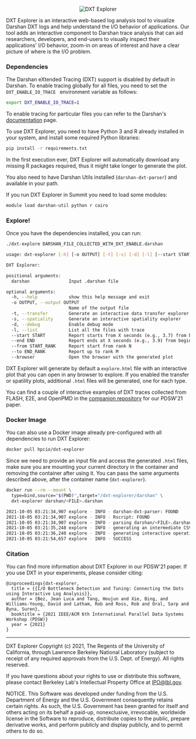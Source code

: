 <p align="center">
  <img src="https://github.com/hpc-io/dxt-explorer/raw/main/dxt-explorer.png" alt="DXT Explorer"/>
</p>

DXT Explorer is an interactive web-based log analysis tool to visualize Darshan DXT logs and help understand the I/O behavior of applications. Our tool adds an interactive component to Darshan trace analysis that can aid researchers, developers, and end-users to visually inspect their applications' I/O behavior, zoom-in on areas of interest and have a clear picture of where is the I/O problem. 

### Dependencies

The Darshan eXtended Tracing (DXT) support is disabled by default in Darshan. To enable tracing globally for all files, you need to set the `DXT_ENABLE_IO_TRACE ` environment variable as follows:

```bash
export DXT_ENABLE_IO_TRACE=1
```

To enable tracing for particular files you can refer to the Darshan's [documentation](https://www.mcs.anl.gov/research/projects/darshan/docs/darshan-runtime.html#_using_the_darshan_extended_tracing_dxt_module) page.

To use DXT Explorer, you need to have Python 3 and R already installed in your system, and install some required Python libraries:

```bash
pip install -r requirements.txt
```

In the first execution ever, DXT Explorer will automatically download any missing R packages required, thus it might take longer to generate the plot.

You also need to have Darshan Utils installed (`darshan-dxt-parser`) and available in your path.

If you run DXT Explorer in Summit you need to load some modules:

```bash
module load darshan-util python r cairo
```

### Explore!

Once you have the dependencies installed, you can run:

```bash
./dxt-explore DARSHAN_FILE_COLLECTED_WITH_DXT_ENABLE.darshan
```

```bash
usage: dxt-explorer [-h] [-o OUTPUT] [-t] [-s] [-d] [-l] [--start START] [--end END] [--from START_RANK] [--to END_RANK] [--browser] darshan

DXT Explorer:

positional arguments:
  darshan               Input .darshan file

optional arguments:
  -h, --help            show this help message and exit
  -o OUTPUT, --output OUTPUT
                        Name of the output file
  -t, --transfer        Generate an interactive data transfer explorer
  -s, --spatiality      Generate an interactive spatiality explorer
  -d, --debug           Enable debug mode
  -l, --list            List all the files with trace
  --start START         Report starts from X seconds (e.g., 3.7) from beginning of the job
  --end END             Report ends at X seconds (e.g., 3.9) from beginning of the job
  --from START_RANK     Report start from rank N
  --to END_RANK         Report up to rank M
  --browser             Open the browser with the generated plot
```

DXT Explorer will generate by default a `explore.html` file with an interactive plot that you can open in any browser to explore. If you enabled the transfer or spatility plots, additional `.html` files will be generated, one for each type.

You can find a couple of interactive examples of DXT traces collected from FLASH, E2E, and OpenPMD in the [companion repository](https://jeanbez.gitlab.io/pdsw-2021) for our PDSW'21 paper.

### Docker Image

You can also use a Docker image already pre-configured with all dependencies to run DXT Explorer:

```bash
docker pull hpcio/dxt-explorer
```

Since we need to provide an input file and access the generated `.html` files, make sure you are mounting your current directory in the container and removing the container after using it. You can pass the same arguments described above, after the container name (`dxt-explorer`).

```bash
docker run --rm --mount \
  type=bind,source="$(PWD)",target="/dxt-explorer/darshan" \
  dxt-explorer darshan/<FILE>.darshan
```

```bash
2021-10-05 03:21:34,907 explore - INFO - darshan-dxt-parser: FOUND
2021-10-05 03:21:34,907 explore - INFO - Rscript: FOUND
2021-10-05 03:21:34,907 explore - INFO - parsing darshan/<FILE>.darshan file
2021-10-05 03:21:35,248 explore - INFO - generating an intermediate CSV file
2021-10-05 03:21:36,240 explore - INFO - generating interactive operation plot
2021-10-05 03:21:54,657 explore - INFO - SUCCESS
```

### Citation

You can find more information about DXT Explorer in our PDSW'21 paper. If you use DXT in your experiments, please consider citing:

```
@inproceedings{dxt-explorer,
  title = {{I/O Bottleneck Detection and Tuning: Connecting the Dots using Interactive Log Analysis}},
  author = {Bez, Jean Luca and Tang, Houjun and Xie, Bing, and Williams-Young, David and Latham, Rob and Ross, Rob and Oral, Sarp and Byna, Suren},
  booktitle = {2021 IEEE/ACM 6th International Parallel Data Systems Workshop (PDSW)}
  year = {2021}
}
```
---

DXT Explorer Copyright (c) 2021, The Regents of the University of California, through Lawrence Berkeley National Laboratory (subject to receipt of any required approvals from the U.S. Dept. of Energy). All rights reserved.

If you have questions about your rights to use or distribute this software, please contact Berkeley Lab's Intellectual Property Office at IPO@lbl.gov.

NOTICE.  This Software was developed under funding from the U.S. Department of Energy and the U.S. Government consequently retains certain rights.  As such, the U.S. Government has been granted for itself and others acting on its behalf a paid-up, nonexclusive, irrevocable, worldwide license in the Software to reproduce, distribute copies to the public, prepare derivative works, and perform publicly and display publicly, and to permit others to do so.
